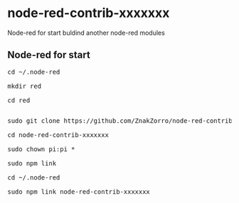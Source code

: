 # node-red-contrib-xxxxxxx
Node-red for start buldind another node-red modules
<h2>Node-red for start</h2>

<pre>
cd ~/.node-red

mkdir red

cd red
</pre>

<pre>

sudo git clone https://github.com/ZnakZorro/node-red-contrib-xxxxxxx.git

cd node-red-contrib-xxxxxxx

sudo chown pi:pi *

sudo npm link

cd ~/.node-red

sudo npm link node-red-contrib-xxxxxxx


</pre>

